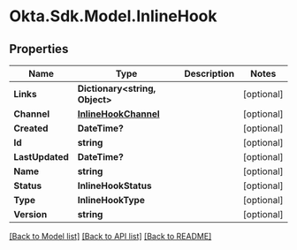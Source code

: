 # Okta.Sdk.Model.InlineHook
## Properties

Name | Type | Description | Notes
------------ | ------------- | ------------- | -------------
**Links** | **Dictionary&lt;string, Object&gt;** |  | [optional] 
**Channel** | [**InlineHookChannel**](InlineHookChannel.md) |  | [optional] 
**Created** | **DateTime?** |  | [optional] 
**Id** | **string** |  | [optional] 
**LastUpdated** | **DateTime?** |  | [optional] 
**Name** | **string** |  | [optional] 
**Status** | **InlineHookStatus** |  | [optional] 
**Type** | **InlineHookType** |  | [optional] 
**Version** | **string** |  | [optional] 

[[Back to Model list]](../README.md#documentation-for-models) [[Back to API list]](../README.md#documentation-for-api-endpoints) [[Back to README]](../README.md)

